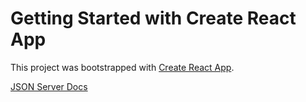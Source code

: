 # Getting Started with Create React App

This project was bootstrapped with [Create React App](https://github.com/facebook/create-react-app).

[JSON Server Docs](https://www.freecodecamp.org/news/json-server-for-frontend-development/)
